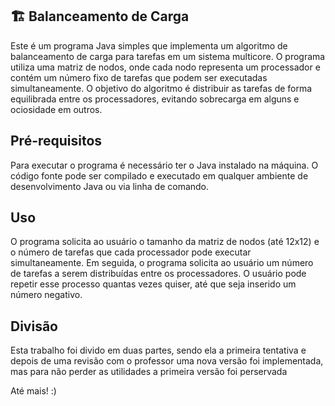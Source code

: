 ##  🏗️ Balanceamento de Carga

Este é um programa Java simples que implementa um algoritmo de balanceamento de carga para tarefas em um sistema multicore.
O programa utiliza uma matriz de nodos, onde cada nodo representa um processador e contém um número fixo de tarefas que podem ser executadas simultaneamente.
O objetivo do algoritmo é distribuir as tarefas de forma equilibrada entre os processadores, evitando sobrecarga em alguns e ociosidade em outros.

## Pré-requisitos
Para executar o programa é necessário ter o Java instalado na máquina.
O código fonte pode ser compilado e executado em qualquer ambiente de desenvolvimento Java ou via linha de comando.

## Uso
O programa solicita ao usuário o tamanho da matriz de nodos (até 12x12) e o número de tarefas que cada processador pode executar simultaneamente.
Em seguida, o programa solicita ao usuário um número de tarefas a serem distribuídas entre os processadores.
O usuário pode repetir esse processo quantas vezes quiser, até que seja inserido um número negativo.

## Divisão
Esta trabalho foi divido em duas partes, sendo ela a primeira tentativa e depois de uma revisão com o professor uma nova versão foi implementada, mas para não perder as utilidades a primeira versão foi perservada

Até mais! :)

